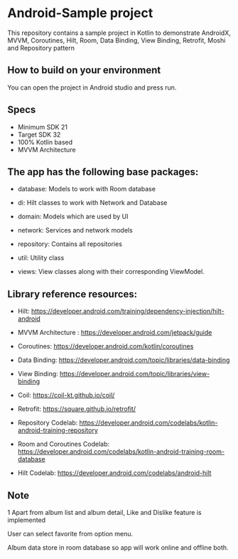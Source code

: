 # Android-Sample project
This repository contains a sample project in Kotlin to demonstrate AndroidX, MVVM, Coroutines,
 Hilt, Room, Data Binding, View Binding, Retrofit, Moshi and Repository pattern

## How to build on your environment
You can open the project in Android studio and press run.

## Specs
- Minimum SDK 21
- Target SDK 32
- 100% Kotlin based
- MVVM Architecture

## The app has the following base packages:

- database: Models to work with Room database

- di: Hilt classes to work with Network and Database

- domain: Models which are used by UI

- network: Services and network models

- repository: Contains all repositories

- util: Utility class

- views: View classes along with their corresponding ViewModel.

## Library reference resources:

- Hilt: https://developer.android.com/training/dependency-injection/hilt-android

- MVVM Architecture : https://developer.android.com/jetpack/guide

- Coroutines: https://developer.android.com/kotlin/coroutines

- Data Binding: https://developer.android.com/topic/libraries/data-binding

- View Binding: https://developer.android.com/topic/libraries/view-binding

- Coil: https://coil-kt.github.io/coil/

- Retrofit: https://square.github.io/retrofit/

- Repository Codelab: https://developer.android.com/codelabs/kotlin-android-training-repository

- Room and Coroutines Codelab: https://developer.android.com/codelabs/kotlin-android-training-room-database

- Hilt Codelab: https://developer.android.com/codelabs/android-hilt

## Note
1 Apart from album list and album detail, Like and Dislike feature is implemented

  User can select favorite from option menu.
  
  Album data store in room database so app will work online and offline both.


